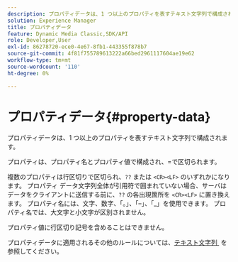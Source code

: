 ```yaml
---
description: プロパティデータは、1 つ以上のプロパティを表すテキスト文字列で構成されます。
solution: Experience Manager
title: プロパティデータ
feature: Dynamic Media Classic,SDK/API
role: Developer,User
exl-id: 86278720-ece0-4e67-8fb1-443355f878b7
source-git-commit: 4f81f755789613222a66bed2961117604ae19e62
workflow-type: tm+mt
source-wordcount: '110'
ht-degree: 0%

---
```


# プロパティデータ{#property-data}

プロパティデータは、1 つ以上のプロパティを表すテキスト文字列で構成されます。

プロパティは、プロパティ名とプロパティ値で構成され、=で区切られます。

複数のプロパティは行区切りで区切られ、`??` または `<CR><LF>` のいずれかになります。 プロパティ データ文字列全体が引用符で囲まれていない場合、サーバはデータをクライアントに送信する前に、`??` の各出現箇所を `<CR><LF>` に置き換えます。 プロパティ名には、文字、数字、「。」、「–」、「_」を使用できます。 プロパティ名では、大文字と小文字が区別されません。

プロパティ値に行区切り記号を含めることはできません。

プロパティデータに適用されるその他のルールについては、[&#x200B; テキスト文字列 &#x200B;](../../../../../../is-api/image-catalog/image-serving-api-ref/c-image-catalog-reference/c-overview/c-common-data-types/r-text-string.md#reference-ae0a9e181b0e40c6bcdb43af7f481d63) を参照してください。
